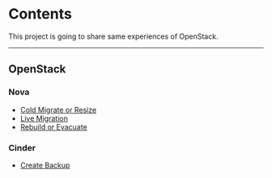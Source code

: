# Contents

This project is going to share same experiences of OpenStack.

---

## OpenStack
### Nova
* [Cold Migrate or Resize](OpenStack/cold_migrate.md)
* [Live Migration](OpenStack/live_migration.md)
* [Rebuild or Evacuate](OpenStack/evacuate.md)

### Cinder
* [Create Backup](OpenStack/cinder_backup_create.md)
